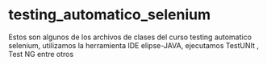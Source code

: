 # testing_automatico_selenium
Estos son algunos de los archivos de clases del curso testing automatico selenium, utilizamos la herramienta IDE elipse-JAVA, ejecutamos TestUNIt , Test NG entre otros
